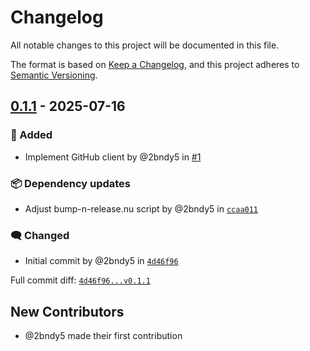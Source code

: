 # Changelog

All notable changes to this project will be documented in this file.

The format is based on [Keep a Changelog](https://keepachangelog.com/en/1.0.0/),
and this project adheres to [Semantic Versioning](https://semver.org/spec/v2.0.0.html).
<!-- markdownlint-disable MD024 -->

## [0.1.1] - 2025-07-16

### <!-- 1 --> 🚀 Added

- Implement GitHub client by @2bndy5 in [#1](https://github.com/2bndy5/git-bot-feedback/pull/1)

### <!-- 6 --> 📦 Dependency updates

- Adjust bump-n-release.nu script by @2bndy5 in [`ccaa011`](https://github.com/2bndy5/git-bot-feedback/commit/ccaa0113b94e4c103e4fa258e249f2b932070ef7)

### <!-- 9 --> 🗨️ Changed

- Initial commit by @2bndy5 in [`4d46f96`](https://github.com/2bndy5/git-bot-feedback/commit/4d46f96eddc6f512bb7bf3600d3f9d5490ef004f)

[0.1.1]: https://github.com/2bndy5/git-bot-feedback/compare/4d46f96eddc6f512bb7bf3600d3f9d5490ef004f...v0.1.1

Full commit diff: [`4d46f96...v0.1.1`][0.1.1]

## New Contributors

- @2bndy5 made their first contribution
<!-- generated by git-cliff -->

